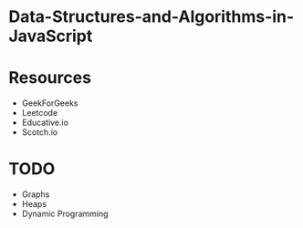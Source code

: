 # Data-Structures-and-Algorithms-in-JavaScript

# Resources
- GeekForGeeks
- Leetcode
- Educative.io
- Scotch.io

# TODO
- Graphs
- Heaps
- Dynamic Programming

